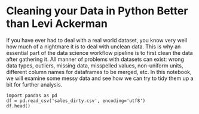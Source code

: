 # Cleaning your Data in Python Better than Levi Ackerman
If you have ever had to deal with a real world dataset, you know very well how much of a nightmare it is to deal with unclean data. This is why an essential part of the data science workflow pipeline is to first clean the data after gathering it. All manner of problems with datasets can exist: wrong data types, outliers, missing data, misspelled values, non-uniform units, different column names for dataframes to be merged, etc. In this notebook, we will examine some messy data and see how we can try to tidy them up a bit for further analysis.

```
import pandas as pd
df = pd.read_csv('sales_dirty.csv', encoding='utf8')
df.head()
```